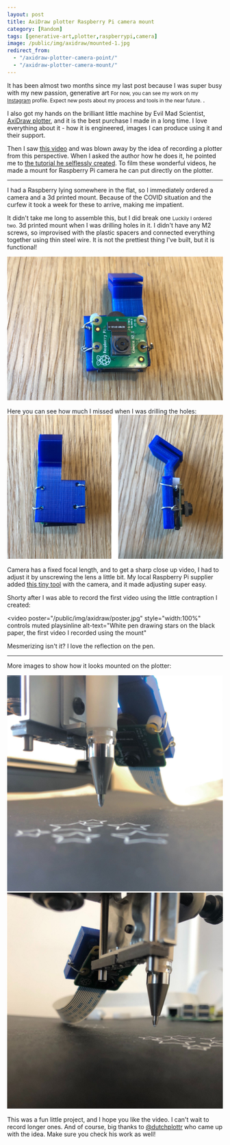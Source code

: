 ```yaml
---
layout: post
title: AxiDraw plotter Raspberry Pi camera mount
category: [Random]
tags: [generative-art,plotter,raspberrypi,camera]
image: /public/img/axidraw/mounted-1.jpg
redirect_from:
  - "/axidraw-plotter-camera-point/"
  - "/axidraw-plotter-camera-mount/"
---
```


It has been almost two months since my last post because I was super busy with my new passion,
<label class="SideNote-trigger">generative art</label>
<small class="SideNote">
For now, you can see my work on my [Instagram](https://www.instagram.com/muffinman_io/) profile.
Expect new posts about my process and tools in the near future.
</small>.

I also got my hands on the brilliant little machine by Evil Mad Scientist, [AxiDraw plotter](https://shop.evilmadscientist.com/908), and it is the best purchase I made in a long time. I love everything about it - how it is engineered, images I can produce using it and their support.

Then I saw [this video](https://www.instagram.com/p/B-5TeGDHo2c/) and was blown away by the idea of recording a plotter from this perspective. When I asked the author how he does it, he pointed me to [the tutorial he selflessly created](https://www.instructables.com/id/Raspberry-Pi-Camara-Mount-for-the-AxiDraw/). To film these wonderful videos, he made a mount for Raspberry Pi camera he can put directly on the plotter.

<!--more-->
-----

I had a Raspberry lying somewhere in the flat, so I immediately ordered a camera and a 3d printed mount. Because of the COVID situation and the curfew it took a week for these to arrive, making me impatient.

It didn't take me long to assemble this, but I did
<label class="SideNote-trigger">break one</label>
<small class="SideNote">
Luckily I ordered two.
</small>
3d printed mount when I was drilling holes in it. I didn't have any M2 screws, so improvised with the plastic spacers and connected everything together using thin steel wire. It is not the prettiest thing I've built, but it is functional!

![Camera on the 3d printed mount](/public/img/axidraw/front.jpg)

Here you can see how much I missed when I was drilling the holes:
![Back and side views of the mount](/public/img/axidraw/back-and-side.jpg)

Camera has a fixed focal length, and to get a sharp close up video, I had to adjust it by unscrewing the lens a little bit. My local Raspberry Pi supplier added [this tiny tool](https://www.adafruit.com/product/3518) with the camera, and it made adjusting super easy.

Shorty after I was able to record the first video using the little contraption I created:

<video
  poster="/public/img/axidraw/poster.jpg"
  style="width:100%"
  controls
  muted
  playsinline
  alt-text="White pen drawing stars on the black paper, the first video I recorded using the mount"
>
  <source src="/public/img/axidraw/stars.mp4" type="video/mp4">
</video>

Mesmerizing isn't it? I love the reflection on the pen.

-----

More images to show how it looks mounted on the plotter:

<div class="DualImage">
  <div>
    <img
      class="Image"
      src="/public/img/axidraw/mounted-1.jpg"
      alt="The contraption mounted on AxiDraw plotter"
    >
  </div>
  <div>
    <img
      class="Image"
      src="/public/img/axidraw/mounted-2.jpg"
      alt="Another angle of the contraption mounted with the Raspberry Pi in the background"
    >
  </div>
</div>

This was a fun little project, and I hope you like the video. I can't wait to record longer ones.
And of course, big thanks to [@dutchplottr](https://www.instagram.com/dutchplottr/) who came up with the idea. Make sure you check his work as well!

